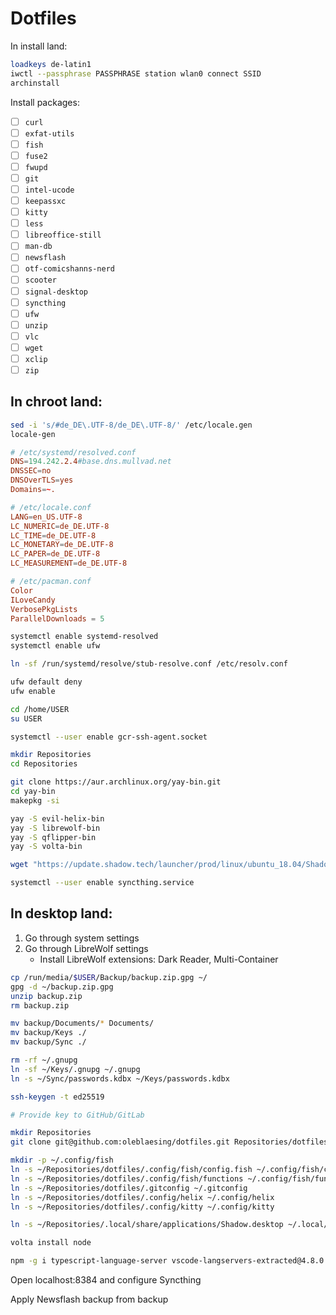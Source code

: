 # Dotfiles

In install land:

```sh
loadkeys de-latin1
iwctl --passphrase PASSPHRASE station wlan0 connect SSID
archinstall
```

Install packages:

- [ ] `curl`
- [ ] `exfat-utils`
- [ ] `fish`
- [ ] `fuse2`
- [ ] `fwupd`
- [ ] `git`
- [ ] `intel-ucode`
- [ ] `keepassxc`
- [ ] `kitty`
- [ ] `less`
- [ ] `libreoffice-still`
- [ ] `man-db`
- [ ] `newsflash`
- [ ] `otf-comicshanns-nerd`
- [ ] `scooter`
- [ ] `signal-desktop`
- [ ] `syncthing`
- [ ] `ufw`
- [ ] `unzip`
- [ ] `vlc`
- [ ] `wget`
- [ ] `xclip`
- [ ] `zip`

## In chroot land:

```sh
sed -i 's/#de_DE\.UTF-8/de_DE\.UTF-8/' /etc/locale.gen
locale-gen
```

```conf
# /etc/systemd/resolved.conf
DNS=194.242.2.4#base.dns.mullvad.net
DNSSEC=no
DNSOverTLS=yes
Domains=~.
```

```conf
# /etc/locale.conf
LANG=en_US.UTF-8
LC_NUMERIC=de_DE.UTF-8
LC_TIME=de_DE.UTF-8
LC_MONETARY=de_DE.UTF-8
LC_PAPER=de_DE.UTF-8
LC_MEASUREMENT=de_DE.UTF-8
```

```conf
# /etc/pacman.conf
Color
ILoveCandy
VerbosePkgLists
ParallelDownloads = 5
```

```sh
systemctl enable systemd-resolved
systemctl enable ufw

ln -sf /run/systemd/resolve/stub-resolve.conf /etc/resolv.conf

ufw default deny
ufw enable

cd /home/USER
su USER

systemctl --user enable gcr-ssh-agent.socket

mkdir Repositories
cd Repositories

git clone https://aur.archlinux.org/yay-bin.git
cd yay-bin
makepkg -si

yay -S evil-helix-bin
yay -S librewolf-bin
yay -S qflipper-bin
yay -S volta-bin

wget "https://update.shadow.tech/launcher/prod/linux/ubuntu_18.04/ShadowPC.AppImage"

systemctl --user enable syncthing.service
```

## In desktop land:

1. Go through system settings
2. Go through LibreWolf settings
   - Install LibreWolf extensions: Dark Reader, Multi-Container

```sh
cp /run/media/$USER/Backup/backup.zip.gpg ~/
gpg -d ~/backup.zip.gpg
unzip backup.zip
rm backup.zip

mv backup/Documents/* Documents/
mv backup/Keys ./
mv backup/Sync ./

rm -rf ~/.gnupg
ln -sf ~/Keys/.gnupg ~/.gnupg
ln -s ~/Sync/passwords.kdbx ~/Keys/passwords.kdbx
```

```sh
ssh-keygen -t ed25519

# Provide key to GitHub/GitLab

mkdir Repositories
git clone git@github.com:oleblaesing/dotfiles.git Repositories/dotfiles

mkdir -p ~/.config/fish
ln -s ~/Repositories/dotfiles/.config/fish/config.fish ~/.config/fish/config.fish
ln -s ~/Repositories/dotfiles/.config/fish/functions ~/.config/fish/functions
ln -s ~/Repositories/dotfiles/.gitconfig ~/.gitconfig
ln -s ~/Repositories/dotfiles/.config/helix ~/.config/helix
ln -s ~/Repositories/dotfiles/.config/kitty ~/.config/kitty

ln -s ~/Repositories/.local/share/applications/Shadow.desktop ~/.local/share/applications/Shadow.desktop

volta install node

npm -g i typescript-language-server vscode-langservers-extracted@4.8.0 prettier
```

Open localhost:8384 and configure Syncthing

Apply Newsflash backup from backup
